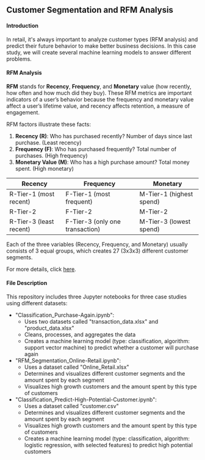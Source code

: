 ## Customer Segmentation and RFM Analysis


#### Introduction

In retail, it's always important to analyze customer types (RFM analysis) and predict their future behavior to make better business decisions. In this case study, we will create several machine learning models to answer different problems.


#### RFM Analysis

**RFM** stands for **Recency**, **Frequency**, and **Monetary** value (how recently, how often and how much did they buy). These RFM metrics are important indicators of a user’s behavior because the frequency and monetary value affect a user’s lifetime value, and recency affects retention, a measure of engagement.

RFM factors illustrate these facts:
1. **Recency (R)**: Who has purchased recently? Number of days since last purchase. (Least recency)
2. **Frequency (F)**: Who has purchased frequently? Total number of purchases. (High frequency)
3. **Monetary Value (M)**: Who has a high purchase amount? Total money spent. (High monetary)

Recency                 | Frequency                       | Monetary
----------------------- | ------------------------------- | ------------------------
R-Tier-1 (most recent)  | F-Tier-1 (most frequent)        | M-Tier-1 (highest spend)
R-Tier-2                | F-Tier-2                        | M-Tier-2 
R-Tier-3 (least recent) | F-Tier-3 (only one transaction) | M-Tier-3 (lowest spend)

Each of the three variables (Recency, Frequency, and Monetary) usually consists of 3 equal groups, which creates 27 (3x3x3) different customer segments. 

For more details, click [here](https://rpaudel42.github.io/pages/predicting_customer/predicting_customer.html).


#### File Description

This repository includes three Jupyter notebooks for three case studies using different datasets: 

* "Classification_Purchase-Again.ipynb":
  + Uses two datasets called "transaction_data.xlsx" and "product_data.xlsx"
  + Cleans, processes, and aggregates the data
  + Creates a machine learning model (type: classification, algorithm: support vector machine) to predict whether a customer will purchase again
* "RFM_Segmentation_Online-Retail.ipynb":
  + Uses a dataset called "Online_Retail.xlsx"
  + Determines and visualizes different customer segments and the amount spent by each segment
  + Visualizes high growth customers and the amount spent by this type of customers
* "Classification_Predict-High-Potential-Customer.ipynb":
  + Uses a dataset called "customer.csv"
  + Determines and visualizes different customer segments and the amount spent by each segment
  + Visualizes high growth customers and the amount spent by this type of customers
  + Creates a machine learning model (type: classification, algorithm: logistic regression, with selected features) to predict high potential customers
